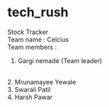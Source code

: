 # tech_rush
Stock Tracker
<br>
Team name : Celcius
<br>
Team members :
<br>
1. Gargi nemade (Team leader)
<br>
2. Mrunamayee Yewale
<br>
3. Swarali Patil
<br>
4. Harsh Pawar
